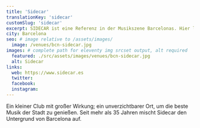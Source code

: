 ```yaml
---
title: 'Sidecar'
translationKey: 'sidecar'
customSlug: 'sidecar'
excerpt: SIDECAR ist eine Referenz in der Musikszene Barcelonas. Hier laufen alle kreativen Trends der Stadt zusammen.
city: Barcelona
seo: # image relative to /assets/images/
  image: /venues/bcn-sidecar.jpg
images: # complete path for eleventy img srcset output, alt required
  featured: ./src/assets/images/venues/bcn-sidecar.jpg
  alt: Sidecar
links:
  web: https://www.sidecar.es
  twitter:
  facebook:
  instagram:
---
```


Ein kleiner Club mit großer Wirkung; ein unverzichtbarer Ort, um die beste Musik der Stadt zu genießen.
Seit mehr als 35 Jahren mischt Sidecar den Untergrund von Barcelona auf.
